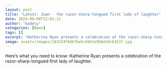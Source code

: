 ```yaml
---
layout: post
title: "Latest: Joan - the razor-sharp-tongued first lady of laughter"
date: 2024-09-08T22:01:11
author: "badely"
categories: [News]
tags: []
excerpt: "Katherine Ryan presents a celebration of the razor-sharp-tongued first lady of laughter."
image: assets/images/183224f0db7bebc5641e9bbe5dcb3537.jpg
---
```


Here’s what you need to know: Katherine Ryan presents a celebration of the razor-sharp-tongued first lady of laughter.

